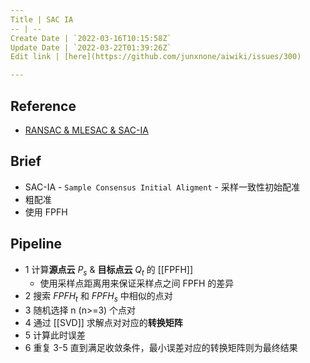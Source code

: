 ```yaml
---
Title | SAC IA
-- | --
Create Date | `2022-03-16T10:15:58Z`
Update Date | `2022-03-22T01:39:26Z`
Edit link | [here](https://github.com/junxnone/aiwiki/issues/300)

---
```

## Reference
- [RANSAC & MLESAC & SAC-IA](https://littlebearsama.github.io/2020/04/11/Registration/0.SAC-IA/)

## Brief
- SAC-IA - `Sample Consensus Initial Aligment` - 采样一致性初始配准
- 粗配准
- 使用 FPFH 

## Pipeline
- 1 计算**源点云** $P_s$ & **目标点云** $Q_t$ 的 [[FPFH]]
  - 使用采样点距离用来保证采样点之间 FPFH 的差异
- 2 搜索 $FPFH_t$  和 $FPFH_s$  中相似的点对
- 3 随机选择 n (n>=3) 个点对
- 4 通过 [[SVD]] 求解点对对应的**转换矩阵**
- 5 计算此时误差
- 6 重复 3-5 直到满足收敛条件，最小误差对应的转换矩阵则为最终结果

